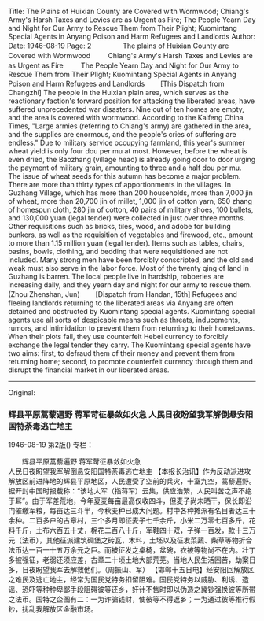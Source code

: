 Title: The Plains of Huixian County are Covered with Wormwood; Chiang's Army's Harsh Taxes and Levies are as Urgent as Fire; The People Yearn Day and Night for Our Army to Rescue Them from Their Plight; Kuomintang Special Agents in Anyang Poison and Harm Refugees and Landlords
Author:
Date: 1946-08-19
Page: 2
　　
　　The plains of Huixian County are Covered with Wormwood
　　 Chiang's Army's Harsh Taxes and Levies are as Urgent as Fire
　　 The People Yearn Day and Night for Our Army to Rescue Them from Their Plight; Kuomintang Special Agents in Anyang Poison and Harm Refugees and Landlords
　　[This Dispatch from Changzhi] The people in the Huixian plain area, which serves as the reactionary faction's forward position for attacking the liberated areas, have suffered unprecedented war disasters. Nine out of ten homes are empty, and the area is covered with wormwood. According to the Kaifeng China Times, "Large armies (referring to Chiang's army) are gathered in the area, and the supplies are enormous, and the people's cries of suffering are endless." Due to military service occupying farmland, this year's summer wheat yield is only four dou per mu at most. However, before the wheat is even dried, the Baozhang (village head) is already going door to door urging the payment of military grain, amounting to three and a half dou per mu. The issue of wheat seeds for this autumn has become a major problem. There are more than thirty types of apportionments in the villages. In Guzhang Village, which has more than 200 households, more than 7,000 jin of wheat, more than 20,700 jin of millet, 1,000 jin of cotton yarn, 650 zhang of homespun cloth, 280 jin of cotton, 40 pairs of military shoes, 100 bullets, and 130,000 yuan (legal tender) were collected in just over three months. Other requisitions such as bricks, tiles, wood, and adobe for building bunkers, as well as the requisition of vegetables and firewood, etc., amount to more than 1.15 million yuan (legal tender). Items such as tables, chairs, basins, bowls, clothing, and bedding that were requisitioned are not included. Many strong men have been forcibly conscripted, and the old and weak must also serve in the labor force. Most of the twenty qing of land in Guzhang is barren. The local people live in hardship, robberies are increasing daily, and they yearn day and night for our army to rescue them. (Zhou Zhenshan, Jun)
　　[Dispatch from Handan, 15th] Refugees and fleeing landlords returning to the liberated areas via Anyang are often detained and obstructed by Kuomintang special agents. Kuomintang special agents use all sorts of despicable means such as threats, inducements, rumors, and intimidation to prevent them from returning to their hometowns. When their plots fail, they use counterfeit Hebei currency to forcibly exchange the legal tender they carry. The Kuomintang special agents have two aims: first, to defraud them of their money and prevent them from returning home; second, to promote counterfeit currency through them and disrupt the financial market in our liberated areas.



<hr /> 

Original: 


### 辉县平原蒿藜遍野  蒋军苛征暴敛如火急  人民日夜盼望我军解倒悬安阳国特荼毒逃亡地主

1946-08-19
第2版()
专栏：

　　辉县平原蒿藜遍野
    蒋军苛征暴敛如火急           
    人民日夜盼望我军解倒悬安阳国特荼毒逃亡地主
    【本报长治讯】作为反动派进攻解放区前进阵地的辉县平原地区，人民遭受了空前的兵灾，十室九空，蒿藜遍野。据开封中国时报载称：“该地大军（指蒋军）云集，供应浩繁，人民叫苦之声不绝于耳”。由于军差荒地，今年夏麦每亩最高仅收四斗，但麦子尚未晒干，保长即沿门催缴军粮，每亩达三斗半，今秋麦种已成大问题。村中各种摊派有名目者达三十余种。二百多户的古章村，三个多月即征麦子七千余斤，小米二万零七百多斤，花料千斤，土布六百五十丈，棉花二百八十斤，军鞋四十双，子弹一百发，款十三万元（法币），其他征派建筑碉堡之砖瓦，木料，土坯以及征发菜蔬、柴草等物折合法币达一百一十五万余元之巨。而被征发之桌椅，盆碗，衣被等物尚不在内。壮丁多被强征，老弱还须应差，古章二十顷土地大部荒芜。当地人民生活困苦，劫案日多，日夜盼望我军去解救他们。（周振山、军）
    【邯郸十五日电】经安阳回解放区之难民及逃亡地主，经常为国民党特务扣留阻难。国民党特务以威胁、利诱、造谣、恐吓等种种卑鄙手段阻碍彼等还乡，奸计不售时即以伪造之冀钞强换彼等所带之法币。国特之企图有二：一为诈骗钱财，使彼等不得返乡；一为通过彼等推行假钞，扰乱我解放区金融市场。
